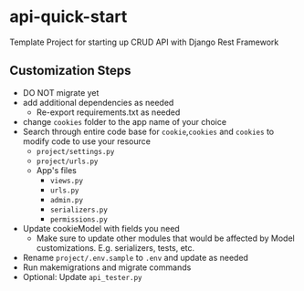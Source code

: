 # api-quick-start

Template Project for starting up CRUD API with Django Rest Framework

## Customization Steps

- DO NOT migrate yet
- add additional dependencies as needed
  - Re-export requirements.txt as needed
- change `cookies` folder to the app name of your choice
- Search through entire code base for `cookie`,`cookies` and `cookies` to modify code to use your resource
  - `project/settings.py`
  - `project/urls.py`
  - App's files
    - `views.py`
    - `urls.py`
    - `admin.py`
    - `serializers.py`
    - `permissions.py`
- Update cookieModel with fields you need
  - Make sure to update other modules that would be affected by Model customizations. E.g. serializers, tests, etc.
- Rename `project/.env.sample` to `.env` and update as needed
- Run makemigrations and migrate commands
- Optional: Update `api_tester.py`

